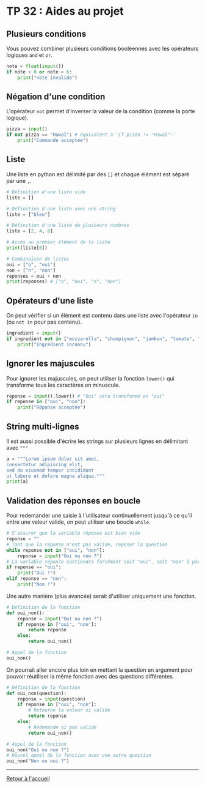 # TP 32 : Aides au projet

## Plusieurs conditions

Vous pouvez combiner plusieurs conditions booléennes avec les opérateurs logiques `and` et `or`.

```python
note = float(input())
if note < 0 or note > 6:
    print("note invalide")
```

## Négation d'une condition

L'opérateur `not` permet d'inverser la valeur de la condition (comme la porte logique).

```python
pizza = input()
if not pizza == "Hawaï": # équivalent à 'if pizza != "Hawaï":'
    print("Commande acceptée")
```

## Liste

Une liste en python est délimité par des `[]` et chaque élément est séparé par une `,`. 

```python
# Définition d'une liste vide
liste = []

# Définition d'une liste avec une string
liste = ["bleu"]

# Définition d'une liste de plusieurs nombres
liste = [2, 4, 8]

# Accès au premier élément de la liste
print(liste[0])

# Combinaison de listes
oui = ["o", "oui"]
non = ["n", "non"]
reponses = oui + non
print(reponses) # ["o", "oui", "n", "non"]
```

## Opérateurs d'une liste

On peut vérifier si un élément est contenu dans une liste avec l'opérateur `in` (ou `not in` pour pas contenu).

```python
ingredient = input()
if ingredient not in ["mozzarella", "champignon", "jambon", "tomate", "ananas"]:
    print("Ingrédient inconnu")
```

## Ignorer les majuscules

Pour ignorer les majuscules, on peut utiliser la fonction `lower()` qui transforme tous les caractères en minuscule.

```python
reponse = input().lower() # "Oui" sera transformé en "oui"
if reponse in ["oui", "non"]:
    print("Réponse acceptée")
```

## String multi-lignes

Il est aussi possible d'écrire les strings sur plusieurs lignes en délimitant avec `"""`

```python
a = """Lorem ipsum dolor sit amet,
consectetur adipiscing elit,
sed do eiusmod tempor incididunt
ut labore et dolore magna aliqua."""
print(a)
```

## Validation des réponses en boucle

Pour redemander une saisie à l'utilisateur continuellement jusqu'à ce qu'il entre une valeur valide, on peut utiliser une boucle `while`. 

```python
# S'assurer que la variable réponse est bien vide 
reponse = ""
# Tant que la réponse n'est pas valide, reposer la question
while reponse not in ["oui", "non"]:
    reponse = input("Oui ou non ?")
# La variable réponse contiendra forcément soit "oui", soit "non" à partir d'ici, à utiliser pour la suite
if reponse == "oui":
    print("Oui !")
elif reponse == "non":
    print("Non !")
```

Une autre manière (plus avancée) serait d'utiliser uniquement une fonction.

```python
# Définition de la fonction
def oui_non():
    reponse = input("Oui ou non ?")
    if reponse in ["oui", "non"]:
        return reponse
    else:
        return oui_non()

# Appel de la fonction
oui_non()
```

On pourrait aller encore plus loin en mettant la question en argument pour pouvoir réutiliser la même fonction avec des questions différentes.

```python
# Définition de la fonction
def oui_non(question):
    reponse = input(question)
    if reponse in ["oui", "non"]:
        # Retourne la valeur si valide
        return reponse
    else:
        # Redemande si pas valide
        return oui_non()

# Appel de la fonction
oui_non("Oui ou non ?")
# Nouvel appel de la fonction avec une autre question
oui_non("Non ou oui ?")
```

---

[Retour à l'accueil](../README.md)
